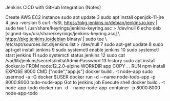  Jenkins CICD with GitHub Integration (Notes)

Create AWS EC2 instance
sudo apt update
    3  sudo apt install openjdk-11-jre
    4  java -version
    5  curl -fsSL https://pkg.jenkins.io/debian/jenkins.io.key | sudo tee \   /usr/share/keyrings/jenkins-keyring.asc > /dev/null 
    6  echo deb [signed-by=/usr/share/keyrings/jenkins-keyring.asc] \   https://pkg.jenkins.io/debian binary/ | sudo tee \   /etc/apt/sources.list.d/jenkins.list > /dev/null
    7  sudo apt-get update 
    8  sudo apt-get install jenkins
    9  sudo systemctl enable jenkins
   10  sudo systemctl start jenkins
   11  sudo systemctl status jenkins
   12  sudo cat /var/lib/jenkins/secrets/initialAdminPassword
   13  history
sudo apt install docker.io
FROM node:12.2.0-alpine
WORKDIR app
COPY . .
RUN npm install
EXPOSE 8000
CMD ["node","app.js"]
docker build . -t node-app
sudo usermod -a -G docker $USER
docker run -d --name node-todo-app -p 8000:8000 todo-node-app
Got to jenkins job
Execute shell 
docker build . -t node-app-todo
docker run -d --name node-app-container -p 8000:8000 node-app-todo



